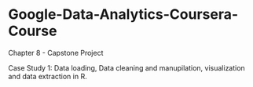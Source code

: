 # Google-Data-Analytics-Coursera-Course

Chapter 8 - Capstone Project

Case Study 1:
Data loading, Data cleaning and manupilation, visualization and data extraction in R.
